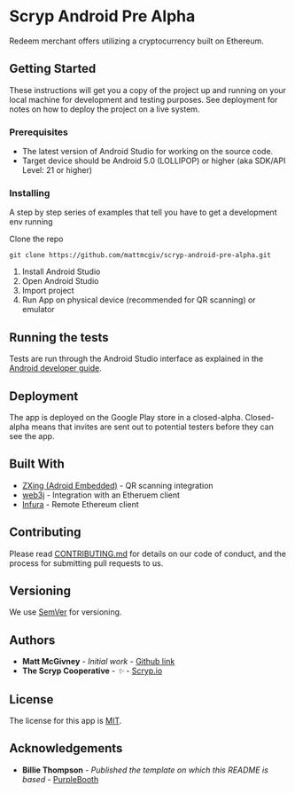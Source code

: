 # Scryp Android Pre Alpha

Redeem merchant offers utilizing a cryptocurrency built on Ethereum.

## Getting Started

These instructions will get you a copy of the project up and running on your local machine for development and testing purposes. See deployment for notes on how to deploy the project on a live system.

### Prerequisites

* The latest version of Android Studio for working on the source code.
* Target device should be Android 5.0 (LOLLIPOP) or higher (aka SDK/API Level: 21 or higher)

### Installing

A step by step series of examples that tell you have to get a development env running

Clone the repo

```
git clone https://github.com/mattmcgiv/scryp-android-pre-alpha.git
```

1. Install Android Studio
2. Open Android Studio
3. Import project
4. Run App on physical device (recommended for QR scanning) or emulator

## Running the tests

Tests are run through the Android Studio interface as explained in the [Android developer guide](https://developer.android.com/studio/test/index.html#run_a_test).

## Deployment

The app is deployed on the Google Play store in a closed-alpha. Closed-alpha means that invites are sent out to potential testers before they can see the app.

## Built With

* [ZXing (Adroid Embedded)](https://github.com/journeyapps/zxing-android-embedded) - QR scanning integration
* [web3j](https://github.com/web3j/web3j) - Integration with an Etheruem client
* [Infura](https://infura.io) - Remote Ethereum client

## Contributing
Please read [CONTRIBUTING.md](https://github.com/mattmcgiv/scryp-android-pre-alpha/blob/readme/CONTRIBUTING.MD) for details on our code of conduct, and the process for submitting pull requests to us.

## Versioning

We use [SemVer](http://semver.org/) for versioning.

## Authors

* **Matt McGivney** - *Initial work* - [Github link](https://github.com/mattmcgiv)
* **The Scryp Cooperative** - *:sparkles:* - [Scryp.io](https://scryp.io)

## License

The license for this app is [MIT](https://opensource.org/licenses/MIT).

## Acknowledgements
* **Billie Thompson** - *Published the template on which this README is based* - [PurpleBooth](https://github.com/PurpleBooth)
